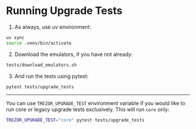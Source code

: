 # Running Upgrade Tests

1. As always, use uv environment:

```sh
uv sync
source .venv/bin/activate
```

2. Download the emulators, if you have not already:

```sh
tests/download_emulators.sh
```

3. And run the tests using pytest:

```sh
pytest tests/upgrade_tests
```

----

You can use `TREZOR_UPGRADE_TEST` environment variable if you would like to run core or legacy upgrade tests exclusively. This will run `core` only:

```sh
TREZOR_UPGRADE_TEST="core" pytest tests/upgrade_tests
```
